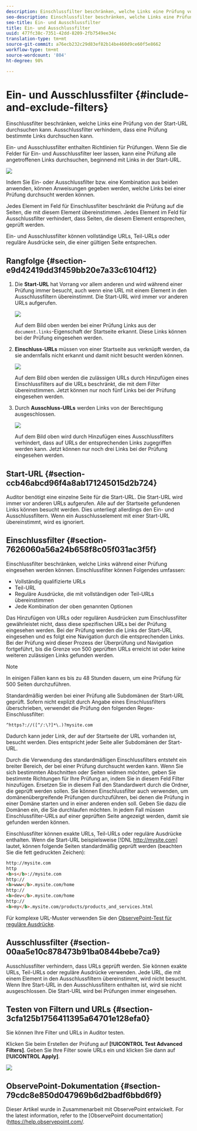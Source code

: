 ```yaml
---
description: Einschlussfilter beschränken, welche Links eine Prüfung von der Start-URL durchsuchen kann. Ausschlussfilter verhindern, dass eine Prüfung bestimmte Links durchsuchen kann.
seo-description: Einschlussfilter beschränken, welche Links eine Prüfung von der Start-URL durchsuchen kann. Ausschlussfilter verhindern, dass eine Prüfung bestimmte Links durchsuchen kann.
seo-title: Ein- und Ausschlussfilter
title: Ein- und Ausschlussfilter
uuid: 477fc38c-7351-42dd-8209-2fb7549ee34c
translation-type: tm+mt
source-git-commit: a76ecb232c29d83ef82b14be460d9ce60f5e8662
workflow-type: tm+mt
source-wordcount: '804'
ht-degree: 98%

---
```



# Ein- und Ausschlussfilter {#include-and-exclude-filters}

Einschlussfilter beschränken, welche Links eine Prüfung von der Start-URL durchsuchen kann. Ausschlussfilter verhindern, dass eine Prüfung bestimmte Links durchsuchen kann.

<!--
Content from ObservePoint (https://help.observepoint.com/articles/2872121-include-and-exclude-filters) with their permission. Modified slightly for style and Auditor emphasis.
-->

Ein- und Ausschlussfilter enthalten Richtlinien für Prüfungen. Wenn Sie die Felder für Ein- und Ausschlussfilter leer lassen, kann eine Prüfung alle angetroffenen Links durchsuchen, beginnend mit Links in der Start-URL.

![](assets/filter.png)

Indem Sie Ein- oder Ausschlussfilter bzw. eine Kombination aus beiden anwenden, können Anweisungen gegeben werden, welche Links bei einer Prüfung durchsucht werden können.

Jedes Element im Feld für Einschlussfilter beschränkt die Prüfung auf die Seiten, die mit diesem Element übereinstimmen. Jedes Element im Feld für Ausschlussfilter verhindert, dass Seiten, die diesem Element entsprechen, geprüft werden.

Ein- und Ausschlussfilter können vollständige URLs, Teil-URLs oder reguläre Ausdrücke sein, die einer gültigen Seite entsprechen.

## Rangfolge {#section-e9d42419dd3f459bb20e7a33c6104f12}

1. Die **Start-URL** hat Vorrang vor allem anderen und wird während einer Prüfung immer besucht, auch wenn eine URL mit einem Element in den Ausschlussfiltern übereinstimmt. Die Start-URL wird immer vor anderen URLs aufgerufen.

   ![](assets/startingpage.png)

   Auf dem Bild oben werden bei einer Prüfung Links aus der `document.links`-Eigenschaft der Startseite erkannt. Diese Links können bei der Prüfung eingesehen werden.

1. **Einschluss-URLs** müssen von einer Startseite aus verknüpft werden, da sie andernfalls nicht erkannt und damit nicht besucht werden können.

   ![](assets/includefilter.png)

   Auf dem Bild oben werden die zulässigen URLs durch Hinzufügen eines Einschlussfilters auf die URLs beschränkt, die mit dem Filter übereinstimmen. Jetzt können nur noch fünf Links bei der Prüfung eingesehen werden.

1. Durch **Ausschluss-URLs** werden Links von der Berechtigung ausgeschlossen.

   ![](assets/excludefilter.png)

   Auf dem Bild oben wird durch Hinzufügen eines Ausschlussfilters verhindert, dass auf URLs der entsprechenden Links zugegriffen werden kann. Jetzt können nur noch drei Links bei der Prüfung eingesehen werden.

## Start-URL {#section-ccb46abcd96f4a8ab171245015d2b724}

Auditor benötigt eine einzelne Seite für die Start-URL. Die Start-URL wird immer vor anderen URLs aufgerufen. Alle auf der Startseite gefundenen Links können besucht werden. Dies unterliegt allerdings den Ein- und Ausschlussfiltern. Wenn ein Ausschlusselement mit einer Start-URL übereinstimmt, wird es ignoriert.

## Einschlussfilter {#section-7626060a56a24b658f8c05f031ac3f5f}

Einschlussfilter beschränken, welche Links während einer Prüfung eingesehen werden können. Einschlussfilter können Folgendes umfassen:

* Vollständig qualifizierte URLs
* Teil-URL
* Reguläre Ausdrücke, die mit vollständigen oder Teil-URLs übereinstimmen
* Jede Kombination der oben genannten Optionen

Das Hinzufügen von URLs oder regulären Ausdrücken zum Einschlussfilter gewährleistet nicht, dass diese spezifischen URLs bei der Prüfung eingesehen werden. Bei der Prüfung werden die Links der Start-URL eingesehen und es folgt eine Navigation durch die entsprechenden Links. Bei der Prüfung wird dieser Prozess der Überprüfung und Navigation fortgeführt, bis die Grenze von 500 geprüften URLs erreicht ist oder keine weiteren zulässigen Links gefunden werden.

>[!NOTE]
>
>In einigen Fällen kann es bis zu 48 Stunden dauern, um eine Prüfung für 500 Seiten durchzuführen.

Standardmäßig werden bei einer Prüfung alle Subdomänen der Start-URL geprüft. Sofern nicht explizit durch Angabe eines Einschlussfilters überschrieben, verwendet die Prüfung den folgenden Regex-Einschlussfilter:

`^https?://([^/:\?]*\.)?mysite.com`

Dadurch kann jeder Link, der auf der Startseite der URL vorhanden ist, besucht werden. Dies entspricht jeder Seite aller Subdomänen der Start-URL.

Durch die Verwendung des standardmäßigen Einschlussfilters entsteht ein breiter Bereich, der bei einer Prüfung durchsucht werden kann. Wenn Sie sich bestimmten Abschnitten oder Seiten widmen möchten, geben Sie bestimmte Richtungen für Ihre Prüfung an, indem Sie in diesem Feld Filter hinzufügen. Ersetzen Sie in diesem Fall den Standardwert durch die Ordner, die geprüft werden sollen. Sie können Einschlussfilter auch verwenden, um domänenübergreifende Prüfungen durchzuführen, bei denen die Prüfung in einer Domäne starten und in einer anderen enden soll. Geben Sie dazu die Domänen ein, die Sie durchlaufen möchten. In jedem Fall müssen Einschlussfilter-URLs auf einer geprüften Seite angezeigt werden, damit sie gefunden werden können.

Einschlussfilter können exakte URLs, Teil-URLs oder reguläre Ausdrücke enthalten. Wenn die Start-URL beispielsweise [!DNL http://mysite.com] lautet, können folgende Seiten standardmäßig geprüft werden (beachten Sie die fett gedruckten Zeichen):

```html
http://mysite.com
http
<b>s</b>://mysite.com
http://
<b>www</b>.mysite.com/home
http://
<b>dev</b>.mysite.com/home
http://
<b>my</b>.mysite.com/products/products_and_services.html
```

Für komplexe URL-Muster verwenden Sie den [ObservePoint-Test für reguläre Ausdrücke](https://regex.observepoint.com/).

## Ausschlussfilter {#section-00aa5e10c878473b91ba0844bebe7ca9}

Ausschlussfilter verhindern, dass URLs geprüft werden. Sie können exakte URLs, Teil-URLs oder reguläre Ausdrücke verwenden. Jede URL, die mit einem Element in den Ausschlussfiltern übereinstimmt, wird nicht besucht. Wenn Ihre Start-URL in den Ausschlussfiltern enthalten ist, wird sie nicht ausgeschlossen. Die Start-URL wird bei Prüfungen immer eingesehen.

## Testen von Filtern und URLs {#section-3cfa125b1756411395a64701e128efa0}

Sie können Ihre Filter und URLs in Auditor testen.

Klicken Sie beim Erstellen der Prüfung auf **[!UICONTROL Test Advanced Filters]**. Geben Sie Ihre Filter sowie URLs ein und klicken Sie dann auf **[!UICONTROL Apply]**.

![](assets/test-advanced-filters.png)

## ObservePoint-Dokumentation {#section-79cdc8e850d047969b6d2badf6bbd6f9}

Dieser Artikel wurde in Zusammenarbeit mit ObservePoint entwickelt. For the latest information, refer to the [ObservePoint documentation](https://help.observepoint.com/.
